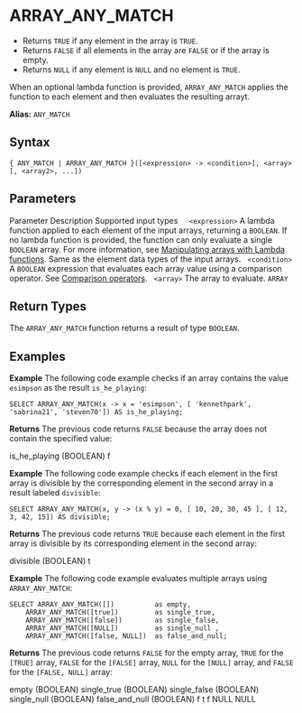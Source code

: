 # [](#array_any_match)ARRAY\_ANY\_MATCH

- Returns `TRUE` if any element in the array is `TRUE`.
- Returns `FALSE` if all elements in the array are `FALSE` or if the array is empty.
- Returns `NULL` if any element is `NULL` and no element is `TRUE`.

When an optional lambda function is provided, `ARRAY_ANY_MATCH` applies the function to each element and then evaluates the resulting arrayt.

**Alias:** `ANY_MATCH`

## [](#syntax)Syntax

```
{ ANY_MATCH | ARRAY_ANY_MATCH }([<expression> -> <condition>], <array> [, <array2>, ...])
```

## [](#parameters)Parameters

Parameter Description Supported input types     `<expression>` A lambda function applied to each element of the input arrays, returning a `BOOLEAN`. If no lambda function is provided, the function can only evaluate a single `BOOLEAN` array. For more information, see [Manipulating arrays with Lambda functions](/Guides/loading-data/working-with-semi-structured-data/working-with-arrays.html#manipulating-arrays-with-lambda-functions). Same as the element data types of the input arrays.   `<condition>` A `BOOLEAN` expression that evaluates each array value using a comparison operator. See [Comparison operators](/sql_reference/operators.html#comparison).   `<array>` The array to evaluate. `ARRAY`

## [](#return-types)Return Types

The `ARRAY_ANY_MATCH` function returns a result of type `BOOLEAN`.

## [](#examples)Examples

**Example** The following code example checks if an array contains the value `esimpson` as the result `is_he_playing`:

```
SELECT ARRAY_ANY_MATCH(x -> x = 'esimpson', [ 'kennethpark', 'sabrina21', 'steven70']) AS is_he_playing;
```

**Returns** The previous code returns `FALSE` because the array does not contain the specified value:

is\_he\_playing (BOOLEAN) f

**Example** The following code example checks if each element in the first array is divisible by the corresponding element in the second array in a result labeled `divisible`:

```
SELECT ARRAY_ANY_MATCH(x, y -> (x % y) = 0, [ 10, 20, 30, 45 ], [ 12, 3, 42, 15]) AS divisible;
```

**Returns** The previous code returns `TRUE` because each element in the first array is divisible by its corresponding element in the second array:

divisible (BOOLEAN) t

**Example** The following code example evaluates multiple arrays using `ARRAY_ANY_MATCH`:

```
SELECT ARRAY_ANY_MATCH([])          as empty,
    ARRAY_ANY_MATCH([true])         as single_true,
    ARRAY_ANY_MATCH([false])        as single_false,
    ARRAY_ANY_MATCH([NULL])         as single_null ,
    ARRAY_ANY_MATCH([false, NULL])  as false_and_null;
```

**Returns** The previous code returns `FALSE` for the empty array, `TRUE` for the `[TRUE]` array, `FALSE` for the `[FALSE]` array, `NULL` for the `[NULL]` array, and `FALSE` for the `[FALSE, NULL]` array:

empty (BOOLEAN) single\_true (BOOLEAN) single\_false (BOOLEAN) single\_null (BOOLEAN) false\_and\_null (BOOLEAN) f t f NULL NULL